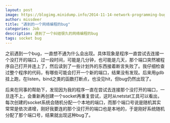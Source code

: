 ```yaml
---
layout: post
image: https://blogimg.minidump.info/2014-11-14-network-programming-bugs.md
author: missdeer
title: "遇到的一个网络编程的bug"
categories: Job
description: 遇到了一个纠结很久的网络编程的bug
tags: socket bug
---
```

之前遇到一个bug，一直想不通为什么会出现。具体现象是程序一直尝试去连接一个没打开的端口，过一段时间，可能是几分钟，也可能是几天，那个端口突然被程序自己打开并连上了，然后读到了一些计划外的东西接着断言失败了。我仔细检查过整个程序的代码，有哪些可能会打开一个新的端口，结果没有发现。后来用gdb挂上跑，在listen，bind之类的函数打断点，也没见hit，但bug仍然出现了。

后来在同事的帮助下，发现因为我的程序一直在尝试去连接那个没打开的端口，一旦连不上，会重新再创建一个socket再重复尝试，这时从netstat工具可以看出，每次创建的socket系统会随机分配一个本地的端口，而那个端口号说是随机其实常常是依次递增，刚好我要连的那个没打开的端口也是本地的，于是刚好系统随机分配了那个端口号，结果就出现这种bug了。
